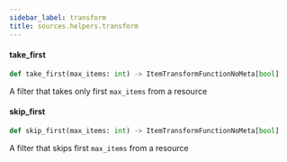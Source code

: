 ```yaml
---
sidebar_label: transform
title: sources.helpers.transform
---
```


#### take\_first

```python
def take_first(max_items: int) -> ItemTransformFunctionNoMeta[bool]
```

A filter that takes only first `max_items` from a resource

#### skip\_first

```python
def skip_first(max_items: int) -> ItemTransformFunctionNoMeta[bool]
```

A filter that skips first `max_items` from a resource

